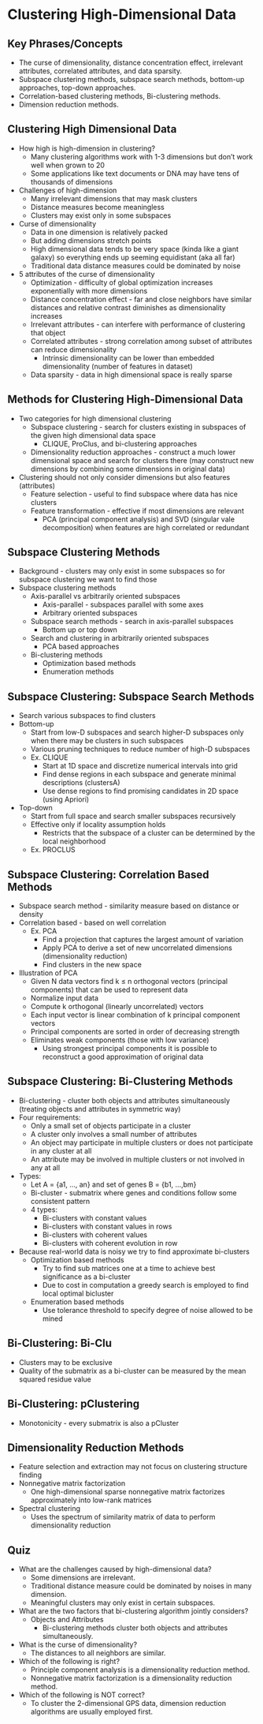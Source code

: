 # Clustering High-Dimensional Data

## Key Phrases/Concepts

- The curse of dimensionality, distance concentration effect, irrelevant attributes, correlated attributes, and data sparsity.
- Subspace clustering methods, subspace search methods, bottom-up approaches, top-down approaches.
- Correlation-based clustering methods, Bi-clustering methods.
- Dimension reduction methods.

## Clustering High Dimensional Data

- How high is high-dimension in clustering?
    - Many clustering algorithms work with 1-3 dimensions but don’t work well when grown to 20
    - Some applications like text documents or DNA may have tens of thousands of dimensions
- Challenges of high-dimension
    - Many irrelevant dimensions that may mask clusters
    - Distance measures become meaningless
    - Clusters may exist only in some subspaces
- Curse of dimensionality
    - Data in one dimension is relatively packed
    - But adding dimensions stretch points
    - High dimensional data tends to be very space (kinda like a giant galaxy) so everything ends up seeming equidistant (aka all far)
    - Traditional data distance measures could be dominated by noise
- 5 attributes of the curse of dimensionality
    - Optimization - difficulty of global optimization increases exponentially with more dimensions
    - Distance concentration effect - far and close neighbors have similar distances and relative contrast diminishes as dimensionality increases
    - Irrelevant attributes - can interfere with performance of clustering that object
    - Correlated attributes - strong correlation among subset of attributes can reduce dimensionality
        - Intrinsic dimensionality can be lower than embedded dimensionality (number of features in dataset)
    - Data sparsity - data in high dimensional space is really sparse

## Methods for Clustering High-Dimensional Data

- Two categories for high dimensional clustering
    - Subspace clustering - search for clusters existing in subspaces of the given high dimensional data space
        - CLIQUE, ProClus, and bi-clustering approaches
    - Dimensionality reduction approaches - construct a much lower dimensional space and search for clusters there (may construct new dimensions by combining some dimensions in original data)
- Clustering should not only consider dimensions but also features (attributes)
    - Feature selection - useful to find subspace where data has nice clusters
    - Feature transformation - effective if most dimensions are relevant
        - PCA (principal component analysis) and SVD (singular vale decomposition) when features are high correlated or redundant

## Subspace Clustering Methods

- Background - clusters may only exist in some subspaces so for subspace clustering we want to find those
- Subspace clustering methods
    - Axis-parallel vs arbitrarily oriented subspaces
        - Axis-parallel - subspaces parallel with some axes
        - Arbitrary oriented subspaces
    - Subspace search methods - search in axis-parallel subspaces
        - Bottom up or top down
    - Search and clustering in arbitrarily oriented subspaces
        - PCA based approaches
    - Bi-clustering methods
        - Optimization based methods
        - Enumeration methods

## Subspace Clustering: Subspace Search Methods

- Search various subspaces to find clusters
- Bottom-up
    - Start from low-D subspaces and search higher-D subspaces only when there may be clusters in such subspaces
    - Various pruning techniques to reduce number of high-D subspaces
    - Ex. CLIQUE
        - Start at 1D space and discretize numerical intervals into grid
        - Find dense regions in each subspace and generate minimal descriptions (clustersA)
        - Use dense regions to find promising candidates in 2D space (using Apriori)
- Top-down
    - Start from full space and search smaller subspaces recursively
    - Effective only if locality assumption holds
        - Restricts that the subspace of a cluster can be determined by the local neighborhood
    - Ex. PROCLUS

## Subspace Clustering: Correlation Based Methods

- Subspace search method - similarity measure based on distance or density
- Correlation based - based on well correlation
    - Ex. PCA
        - Find a projection that captures the largest amount of variation
        - Apply PCA to derive a set of new uncorrelated dimensions (dimensionality reduction)
        - Find clusters in the new space
- Illustration of PCA
    - Given N data vectors find k ≤ n orthogonal vectors (principal components) that can be used to represent data
    - Normalize input data
    - Compute k orthogonal (linearly uncorrelated) vectors
    - Each input vector is linear combination of k principal component vectors
    - Principal components are sorted in order of decreasing strength
    - Eliminates weak components (those with low variance)
        - Using strongest principal components it is possible to reconstruct a good approximation of original data

## Subspace Clustering: Bi-Clustering Methods

- Bi-clustering - cluster both objects and attributes simultaneously (treating objects and attributes in symmetric way)
- Four requirements:
    - Only a small set of objects participate in a cluster
    - A cluster only involves a small number of attributes
    - An object may participate in multiple clusters or does not participate in any cluster at all
    - An attribute may be involved in multiple clusters or not involved in any at all
- Types:
    - Let A = {a1, …, an} and set of genes B = {b1, …,bm}
    - Bi-cluster - submatrix where genes and conditions follow some consistent pattern
    - 4 types:
        - Bi-clusters with constant values
        - Bi-clusters with constant values in rows
        - Bi-clusters with coherent values
        - Bi-clusters with coherent evolution in row
- Because real-world data is noisy we try to find approximate bi-clusters
    - Optimization based methods
        - Try to find sub matrices one at a time to achieve best significance as a bi-cluster
        - Due to cost in computation a greedy search is employed to find local optimal bicluster
    - Enumeration based methods
        - Use tolerance threshold to specify degree of noise allowed to be mined

## Bi-Clustering: Bi-Clu

- Clusters may to be exclusive
- Quality of the submatrix as a bi-cluster can be measured by the mean squared residue value

## Bi-Clustering: pClustering

- Monotonicity - every submatrix is also a pCluster

## Dimensionality Reduction Methods

- Feature selection and extraction may not focus on clustering structure finding
- Nonnegative matrix factorization
    - One high-dimensional sparse nonnegative matrix factorizes approximately into low-rank matrices
- Spectral clustering
    - Uses the spectrum of similarity matrix of data to perform dimensionality reduction

## Quiz

- What are the challenges caused by high-dimensional data?
    - Some dimensions are irrelevant.
    - Traditional distance measure could be dominated by noises in many dimension.
    - Meaningful clusters may only exist in certain subspaces.
- What are the two factors that bi-clustering algorithm jointly considers?
    - Objects and Attributes
        - Bi-clustering methods cluster both objects and attributes simultaneously.
- What is the curse of dimensionality?
    - The distances to all neighbors are similar.
- Which of the following is right?
    - Principle component analysis is a dimensionality reduction method.
    - Nonnegative matrix factorization is a dimensionality reduction method.
- Which of the following is NOT correct?
    - To cluster the 2-dimensional GPS data, dimension reduction algorithms are usually employed first.